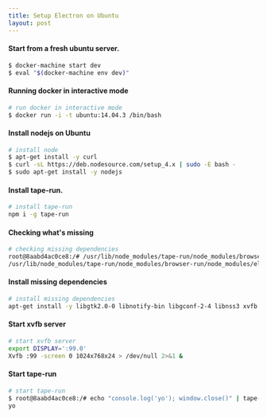 ```yaml
---
title: Setup Electron on Ubuntu
layout: post
---
```


#### Start from a fresh ubuntu server.

```sh
$ docker-machine start dev
$ eval "$(docker-machine env dev)"
```

#### Running docker in interactive mode

```sh
# run docker in interactive mode
$ docker run -i -t ubuntu:14.04.3 /bin/bash
```

#### Install nodejs on Ubuntu

```sh
# install node
$ apt-get install -y curl
$ curl -sL https://deb.nodesource.com/setup_4.x | sudo -E bash -
$ sudo apt-get install -y nodejs
```

####  Install tape-run.

```sh
# install tape-run
npm i -g tape-run
```

#### Checking what's missing

```sh
# checking missing dependencies
root@8aabd4ac0ce8:/# /usr/lib/node_modules/tape-run/node_modules/browser-run/node_modules/electron-stream/node_modules/electron-prebuilt/dist/electron --help
/usr/lib/node_modules/tape-run/node_modules/browser-run/node_modules/electron-stream/node_modules/electron-prebuilt/dist/electron: error while loading shared libraries: libgtk-x11-2.0.so.0: cannot open shared object file: No such file or directory
```

#### Install missing dependencies

```sh
# install missing dependencies
apt-get install -y libgtk2.0-0 libnotify-bin libgconf-2-4 libnss3 xvfb
```

#### Start xvfb server

```sh
# start xvfb server
export DISPLAY=':99.0'
Xvfb :99 -screen 0 1024x768x24 > /dev/null 2>&1 &
```

#### Start tape-run

```sh
# start tape-run
$ root@8aabd4ac0ce8:/# echo "console.log('yo'); window.close()" | tape-run
yo
```
